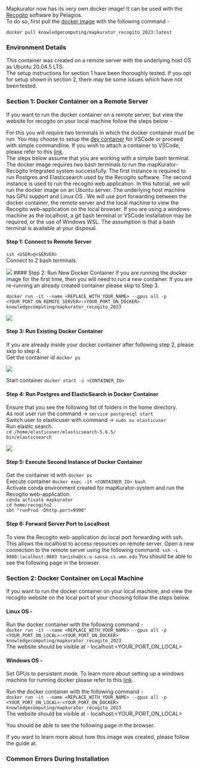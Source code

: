 
Mapkurator now has its very own docker image! It can be used with the [Recogito](https://github.com/pelagios/recogito2) software by Pelagios.     
To do so, first pull the [docker image](https://hub.docker.com/r/knowledgecomputing/mapkurator_recogito_2023/tags) with the following command -     

`docker pull knowledgecomputing/mapkurator_recogito_2023:latest`    
 
### Environment Details    
This container was created on a remote server with the underlying host OS as Ubuntu 20.04.5 LTS.     
The setup instructions for section 1 have been thoroughly tested. If you opt for setup shown in section 2, there may be some issues which have not been tested.

### Section 1: Docker Container on a Remote Server     
If you want to run the docker container on a remote server, but view the website for recogito on your local machine follow the steps below -    
 
For this you will require two terminals in which the docker container must be run. You  may choose to setup the [dev container](https://code.visualstudio.com/docs/devcontainers/tutorial) for VSCode or proceed with simple commandline. If you wish to attach a container to VSCode, please refer to this [link](https://code.visualstudio.com/docs/devcontainers/attach-container).       
The steps below assume that you are working with a simple bash terminal.    
The docker image requires two bash terminals to run the mapKurator-Recogito Integrated system successfully. The first instance is required to run Postgres and Elasticsearch used by the Recogito software. The second instance is used to run the recogito web application. In this tutorial, we will run the docker image on an Ubuntu server. The underlying host machine has GPU support and Linux OS <add version>. We will use port forwarding between the docker container, the remote server and the local machine to view the Recogito web-application on the local browser. If you are using a windows machine as the localhost, a git bash terminal or VSCode installation may be required, or the use of Windows WSL. The assumption is that a bash terminal is available at your disposal.    
#### Step 1: Connect to Remote Server   
```ssh <USER>@<SERVER>```     
 Connect to 2 bash terminals.    
     
 <img src="_media/docker/1_ssh.png">     
#### Step 2: Run New Docker Container     
 If you are running the docker image for the first time, then you will need to run a new container. If you are re-running an already created container please skip to Step 3.     
 
```docker run -it --name <REPLACE_WITH_YOUR_NAME> --gpus all -p <YOUR_PORT_ON_REMOTE_SERVER>:<YOUR_PORT_ON_DOCKER> knowledgecomputing/mapkurator_recogito_2023```     
      
<img src="_media/docker/2_docker.png">     
      
#### Step 3: Run Existing Docker Container 
 If you are already inside your docker container after following step 2, please skip to step 4.     
 Get the container id 
 ```docker ps```     
        
 <img src="_media/docker/4_dockerps.png">     
       
 Start container
 ```docker start -i <CONTAINER_ID>```
#### Step 4: Run Postgres and ElasticSearch in Docker Container 
Ensure that you see the following list of folders in the home directory. <INSERT Directory Image>    
As root user run the command -> ```service postgresql start```    
Switch user to elasticuser with command -> ```sudo su elasticuser```    
Run elastic search.      
 ```cd /home/elasticuser/elasticsearch-5.6.5/```     
```bin/elasticsearch```     
      
<img src="_media/docker/3_dockerdb.png">     
        
#### Step 5: Execute Second Instance of Docker Container
 Get the container id with 
 ```docker ps```     
 Execute container 
```docker exec -it <CONTAINER_ID> bash```       
Activate conda environment created for mapKurator-system and run the Recogito web-application.    
```conda activate mapkurator```  
```cd home/recogito2```  
```sbt "runProd -Dhttp.port=9990"```  

#### Step 6: Forward Server Port to Localhost 
To view the Recogito web-application do local port forwarding with ssh. This allows the localhost to access resources on remote server. 
Open a new connection to the remote server using the following command. 
```ssh -L 9800:localhost:9803 tanisha@cs-u-sansa.cs.umn.edu```
You should be able to see the following page in the browser. 
<ADD IMAGE>

### Section 2: Docker Container on Local Machine     
If you want to run the docker container on your local machine, and view the recogito website on the local port of your choosing follow the steps below.    

#### Linux OS - 
Run the docker container with the following command -      
```docker run -it --name <REPLACE_WITH_YOUR_NAME> --gpus all -p <YOUR_PORT_ON_LOCAL>:<YOUR_PORT_ON_DOCKER> knowledgecomputing/mapkurator_recogito_2023```   
The website should be visible at - localhost:\<YOUR_PORT_ON_LOCAL\>     
 
#### Windows OS - 
Set GPUs to persistent mode. To learn more about setting up a windows machine for running docker please refer to this [link](https://docs.docker.com/desktop/windows/wsl/).     

Run the docker container with the following command -      
```docker run -it --name <REPLACE_WITH_YOUR_NAME> --gpus all -p <YOUR_PORT_ON_LOCAL>:<YOUR_PORT_ON_DOCKER> knowledgecomputing/mapkurator_recogito_2023```   
The website should be visible at - localhost:\<YOUR_PORT_ON_LOCAL\>     

You should be able to see the following page in the browser. 
<ADD IMAGE>

 If you want to learn more about how this image was created, please follow the guide at.  

 ### Common Errors During Installation
